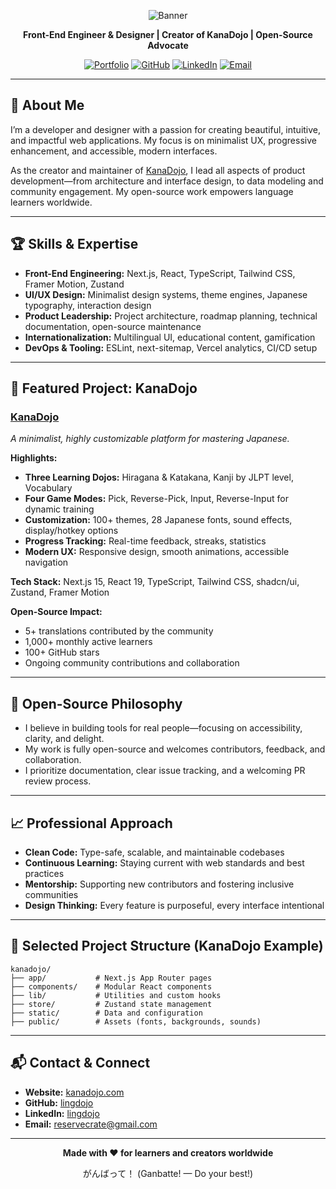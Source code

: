 <div align="center">

![Banner](https://github.com/user-attachments/assets/b7931764-be5e-43c7-b1b3-9d2568b2fecf)

**Front-End Engineer & Designer | Creator of KanaDojo | Open-Source Advocate**

[![Portfolio](https://img.shields.io/badge/portfolio-kanadojo.com-blue?style=for-the-badge)](https://kanadojo.com)
[![GitHub](https://img.shields.io/badge/github-lingdojo-black?style=for-the-badge&logo=github)](https://github.com/lingdojo)
[![LinkedIn](https://img.shields.io/badge/LinkedIn-Connect-blue?style=for-the-badge&logo=linkedin)](https://www.linkedin.com/in/lingdojo/)
[![Email](https://img.shields.io/badge/email-reservecrate@gmail.com-blue?style=for-the-badge&logo=gmail)](mailto:reservecrate@gmail.com)

</div>

---

## 👋 About Me

I’m a developer and designer with a passion for creating beautiful, intuitive, and impactful web applications. My focus is on minimalist UX, progressive enhancement, and accessible, modern interfaces.

As the creator and maintainer of [KanaDojo](https://github.com/lingdojo/kanadojo), I lead all aspects of product development—from architecture and interface design, to data modeling and community engagement. My open-source work empowers language learners worldwide.

---

## 🏆 Skills & Expertise

- **Front-End Engineering:** Next.js, React, TypeScript, Tailwind CSS, Framer Motion, Zustand
- **UI/UX Design:** Minimalist design systems, theme engines, Japanese typography, interaction design
- **Product Leadership:** Project architecture, roadmap planning, technical documentation, open-source maintenance
- **Internationalization:** Multilingual UI, educational content, gamification
- **DevOps & Tooling:** ESLint, next-sitemap, Vercel analytics, CI/CD setup

---

## 🚀 Featured Project: KanaDojo

### [KanaDojo](https://github.com/lingdojo/kanadojo)
_A minimalist, highly customizable platform for mastering Japanese._

**Highlights:**
- **Three Learning Dojos:** Hiragana & Katakana, Kanji by JLPT level, Vocabulary
- **Four Game Modes:** Pick, Reverse-Pick, Input, Reverse-Input for dynamic training
- **Customization:** 100+ themes, 28 Japanese fonts, sound effects, display/hotkey options
- **Progress Tracking:** Real-time feedback, streaks, statistics
- **Modern UX:** Responsive design, smooth animations, accessible navigation

**Tech Stack:** Next.js 15, React 19, TypeScript, Tailwind CSS, shadcn/ui, Zustand, Framer Motion

**Open-Source Impact:**  
- 5+ translations contributed by the community  
- 1,000+ monthly active learners  
- 100+ GitHub stars  
- Ongoing community contributions and collaboration

---

## 🌱 Open-Source Philosophy

- I believe in building tools for real people—focusing on accessibility, clarity, and delight.
- My work is fully open-source and welcomes contributors, feedback, and collaboration.
- I prioritize documentation, clear issue tracking, and a welcoming PR review process.

---

## 📈 Professional Approach

- **Clean Code:** Type-safe, scalable, and maintainable codebases
- **Continuous Learning:** Staying current with web standards and best practices
- **Mentorship:** Supporting new contributors and fostering inclusive communities
- **Design Thinking:** Every feature is purposeful, every interface intentional

---

## 📁 Selected Project Structure (KanaDojo Example)

```
kanadojo/
├── app/           # Next.js App Router pages
├── components/    # Modular React components
├── lib/           # Utilities and custom hooks
├── store/         # Zustand state management
├── static/        # Data and configuration
├── public/        # Assets (fonts, backgrounds, sounds)
```

---

## 📬 Contact & Connect

- **Website:** [kanadojo.com](https://kanadojo.com)
- **GitHub:** [lingdojo](https://github.com/lingdojo)
- **LinkedIn:** [lingdojo](https://www.linkedin.com/in/lingdojo/)
- **Email:** [reservecrate@gmail.com](mailto:reservecrate@gmail.com)

---

<div align="center">

**Made with ❤️ for learners and creators worldwide**

がんばって！ (Ganbatte! — Do your best!)

</div>
